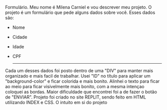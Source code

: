 Formulário.
Meu nome é Milena Carniel e vou descrever meu projeto.
O projeto é um formulário que pede alguns dados sobre você. Esses dados são:
- Nome
- Cidade
- Idade
- CPF
  
  ---
Cada um desses dados foi posto dentro de uma "DIV" para manter mais organizado e mais facil de trabalhar. Usei "ID" no título para aplicar um "background-color" e ficar colorida e mais bonito.
Alinhei o texto para ficar ao meio para ficar visivelmente mais bonito, com a mesma intençao coloquei as bordas.
Maior dificuldade que encontrei foi a de fazer o botão de "ENVIAR".
Projeto foi criado no site REPLIT, sendo feito em HTML utilizando INDEX e CSS.
O intuito em si do projeto 
